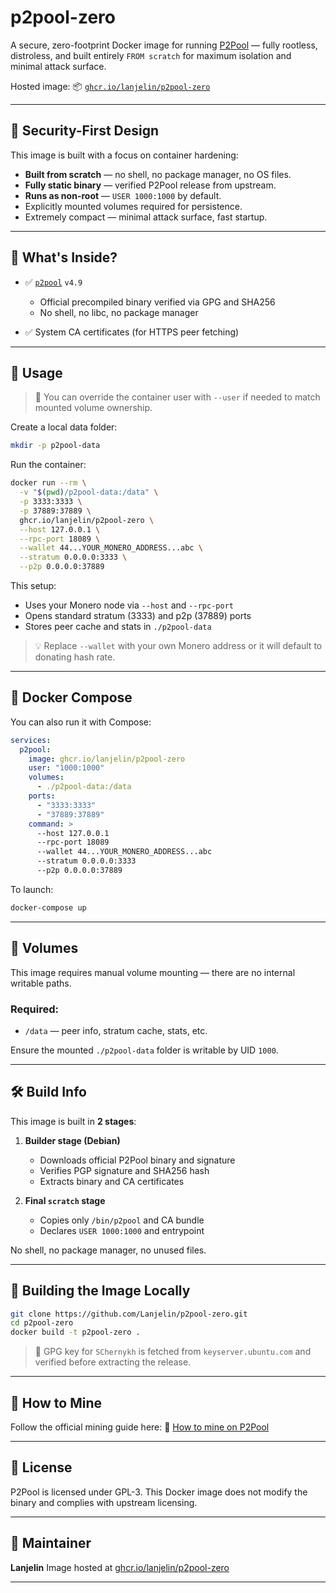 # p2pool-zero

A secure, zero-footprint Docker image for running [P2Pool](https://github.com/SChernykh/p2pool) — fully rootless, distroless, and built entirely `FROM scratch` for maximum isolation and minimal attack surface.

Hosted image:
📦 [`ghcr.io/lanjelin/p2pool-zero`](https://ghcr.io/lanjelin/p2pool-zero)

---

## 🔐 Security-First Design

This image is built with a focus on container hardening:

* **Built from scratch** — no shell, no package manager, no OS files.
* **Fully static binary** — verified P2Pool release from upstream.
* **Runs as non-root** — `USER 1000:1000` by default.
* Explicitly mounted volumes required for persistence.
* Extremely compact — minimal attack surface, fast startup.

---

## 🧱 What's Inside?

* ✅ [`p2pool`](https://github.com/SChernykh/p2pool) `v4.9`

  * Official precompiled binary verified via GPG and SHA256
  * No shell, no libc, no package manager
* ✅ System CA certificates (for HTTPS peer fetching)

---

## 🚀 Usage

> 🧑 You can override the container user with `--user` if needed to match mounted volume ownership.

Create a local data folder:

```bash
mkdir -p p2pool-data
```

Run the container:

```bash
docker run --rm \
  -v "$(pwd)/p2pool-data:/data" \
  -p 3333:3333 \
  -p 37889:37889 \
  ghcr.io/lanjelin/p2pool-zero \
  --host 127.0.0.1 \
  --rpc-port 18089 \
  --wallet 44...YOUR_MONERO_ADDRESS...abc \
  --stratum 0.0.0.0:3333 \
  --p2p 0.0.0.0:37889
```

This setup:

* Uses your Monero node via `--host` and `--rpc-port`
* Opens standard stratum (3333) and p2p (37889) ports
* Stores peer cache and stats in `./p2pool-data`

> 💡 Replace `--wallet` with your own Monero address or it will default to donating hash rate.

---

## 🧩 Docker Compose

You can also run it with Compose:

```yaml
services:
  p2pool:
    image: ghcr.io/lanjelin/p2pool-zero
    user: "1000:1000"
    volumes:
      - ./p2pool-data:/data
    ports:
      - "3333:3333"
      - "37889:37889"
    command: >
      --host 127.0.0.1
      --rpc-port 18089
      --wallet 44...YOUR_MONERO_ADDRESS...abc
      --stratum 0.0.0.0:3333
      --p2p 0.0.0.0:37889
```

To launch:

```bash
docker-compose up
```

---

## 📁 Volumes

This image requires manual volume mounting — there are no internal writable paths.

### Required:

* `/data` — peer info, stratum cache, stats, etc.

Ensure the mounted `./p2pool-data` folder is writable by UID `1000`.

---

## 🛠️ Build Info

This image is built in **2 stages**:

1. **Builder stage (Debian)**

   * Downloads official P2Pool binary and signature
   * Verifies PGP signature and SHA256 hash
   * Extracts binary and CA certificates

2. **Final `scratch` stage**

   * Copies only `/bin/p2pool` and CA bundle
   * Declares `USER 1000:1000` and entrypoint

No shell, no package manager, no unused files.

---

## 🧪 Building the Image Locally

```bash
git clone https://github.com/Lanjelin/p2pool-zero.git
cd p2pool-zero
docker build -t p2pool-zero .
```

> 🔐 GPG key for `SChernykh` is fetched from `keyserver.ubuntu.com` and verified before extracting the release.

---

## 📖 How to Mine

Follow the official mining guide here:
🔗 [How to mine on P2Pool](https://github.com/SChernykh/p2pool#how-to-mine-on-p2pool)

---

## 📜 License

P2Pool is licensed under GPL-3.
This Docker image does not modify the binary and complies with upstream licensing.

---

## 👤 Maintainer

**Lanjelin**
Image hosted at [ghcr.io/lanjelin/p2pool-zero](https://ghcr.io/lanjelin/p2pool-zero)

---

